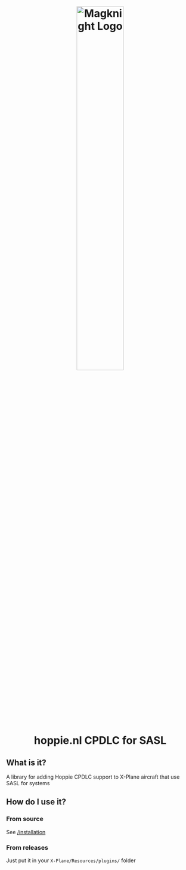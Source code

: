 <h1 align="center">
<img src="https://raw.githubusercontent.com/magknight/aviatorsDocs/master/docs/img/branding/logoGithub.png" alt="Magknight Logo" width="50%" />
  <br><b>hoppie.nl CPDLC for SASL</b>
</h1>

## What is it?
  
A library for adding Hoppie CPDLC support to X-Plane aircraft that use SASL for systems

## How do I use it?
### From source
See [/installation](../installation.md)

### From releases
Just put it in your ``X-Plane/Resources/plugins/`` folder
